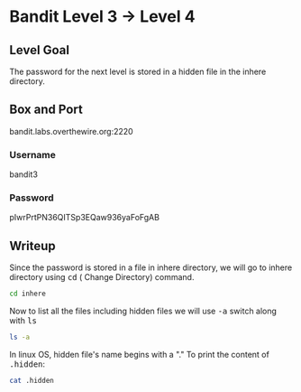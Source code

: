 # Bandit Level 3 → Level 4

## Level Goal
The password for the next level is stored in a hidden file in the inhere directory.

## Box and Port
bandit.labs.overthewire.org:2220

### Username
bandit3

### Password
pIwrPrtPN36QITSp3EQaw936yaFoFgAB

## Writeup
Since the password is stored in a file in inhere directory, we will go to inhere directory using <kbd>cd</kbd> ( Change Directory) command.
```bash
cd inhere
```
Now to list all the files including hidden files we will use <kbd>-a</kbd> switch along with <kbd>ls</kbd>
```bash
ls -a
```
In linux OS, hidden file's name begins with a "."
To print the content of <kbd>.hidden</kbd>:
```bash
cat .hidden
```
